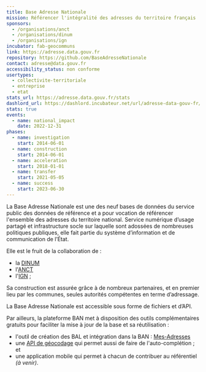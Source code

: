 ```yaml
---
title: Base Adresse Nationale
mission: Référencer l'intégralité des adresses du territoire français
sponsors:
  - /organisations/anct
  - /organisations/dinum
  - /organisations/ign
incubator: fab-geocommuns
link: https://adresse.data.gouv.fr
repository: https://github.com/BaseAdresseNationale
contact: adresse@data.gouv.fr
accessibility_status: non conforme
usertypes:
  - collectivite-territoriale
  - entreprise
  - etat
stats_url: https://adresse.data.gouv.fr/stats
dashlord_url: https://dashlord.incubateur.net/url/adresse-data-gouv-fr/
stats: true
events:
  - name: national_impact
    date: 2022-12-31
phases:
  - name: investigation
    start: 2014-06-01
  - name: construction
    start: 2014-06-01
  - name: acceleration
    start: 2018-01-01
  - name: transfer
    start: 2021-05-05
  - name: success
    start: 2023-06-30
---
```

La Base Adresse Nationale est une des neuf bases de données du service public des données de référence et a pour vocation de référencer l'ensemble des adresses du territoire national. Service numérique d’usage partagé et infrastructure socle sur laquelle sont adossées de nombreuses politiques publiques, elle fait partie du système d’information et de communication de l’État.

Elle est le fruit de la collaboration de :

- la [DINUM](https://www.numerique.gouv.fr/)
- l'[ANCT](https://agence-cohesion-territoires.gouv.fr/)
- l'[IGN](http://www.ign.fr/) ;


Sa construction est assurée grâce à de nombreux partenaires, et en premier lieu par les communes, seules autorités compétentes en terme d’adressage.

La Base Adresse Nationale est accessible sous forme de fichiers et d’API.

Par ailleurs, la plateforme BAN met à disposition des outils complémentaires gratuits pour faciliter la mise à jour de la base et sa réutilisation :

- l'outil de création des BAL et intégration  dans la BAN : [Mes-Adresses](https://mes-adresses.data.gouv.fr/)
- une [API de géocodage](https://api.gouv.fr/api/base-adresse-nationale.html) qui permet aussi de faire de l'auto-complétion ; et
- une application mobile qui permet à chacun de contribuer au référentiel _(à venir)_.
